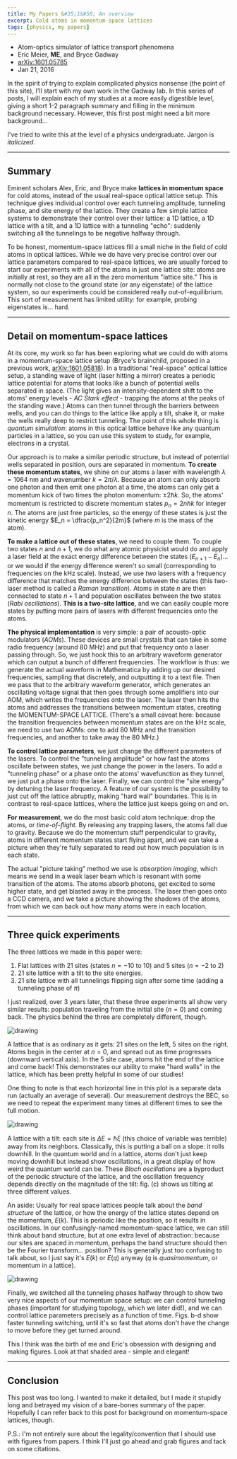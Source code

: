 ```yaml
---
title: My Papers &#35;1&#58; An overview
excerpt: Cold atoms in momentum-space lattices
tags: [physics, my papers]
---
```

* Atom-optics simulator of lattice transport phenomena
* Eric Meier, **ME**, and Bryce Gadway
* [arXiv:1601.05785](https://arxiv.org/abs/1601.05785)
* Jan 21, 2016

In the spirit of trying to explain complicated physics nonsense (the point of this site), I'll start with my own work in the Gadway lab. In this series of posts, I will explain each of my studies at a more easily digestible level, giving a short 1-2 paragraph summary and filling in the minimum background necessary. However, this first post might need a bit more background...

I've tried to write this at the level of a physics undergraduate. Jargon is *italicized*.

---

## Summary
Eminent scholars Alex, Eric, and Bryce make **lattices in momentum space** for cold atoms, instead of the usual real-space optical lattice setup. This technique gives individual control over each tunneling amplitude, tunneling phase, and site energy of the lattice. They create a few simple lattice systems to demonstrate their control over their lattice: a 1D lattice, a 1D lattice with a tilt, and a 1D lattice with a tunneling "echo": suddenly switching all the tunnelings to be negative halfway through.

To be honest, momentum-space lattices fill a small niche in the field of cold atoms in optical lattices. While we do have very precise control over our lattice parameters compared to real-space lattices, we are usually forced to start our experiments with all of the atoms in just one lattice site: atoms are initially at rest, so they are all in the zero momentum "lattice site." This is normally not close to the ground state (or any eigenstate) of the lattice system, so our experiments could be considered really out-of-equilibrium. This sort of measurement has limited utility: for example, probing eigenstates is... hard.

---

## Detail on momentum-space lattices

At its core, my work so far has been exploring what we could do with atoms in a momentum-space lattice setup (Bryce's brainchild, proposed in a previous work, [arXiv:1601.05818](https://arxiv.org/abs/1601.05818)). In a traditional "real-space" optical lattice setup, a standing wave of light (laser hitting a mirror) creates a periodic lattice potential for atoms that looks like a bunch of potential wells separated in space. (The light gives an intensity-dependent shift to the atoms' energy levels - *AC Stark effect* - trapping the atoms at the peaks of the standing wave.) Atoms can then tunnel through the barriers between wells, and you can do things to the lattice like apply a tilt, shake it, or make the wells really deep to restrict tunneling. The point of this whole thing is *quantum simulation*: atoms in this optical lattice behave like any quantum particles in a lattice, so you can use this system to study, for example, electrons in a crystal.

Our approach is to make a similar periodic structure, but instead of potential wells separated in position, ours are separated in momentum. **To create these momentum states**, we shine on our atoms a laser with wavelength $\lambda=1064~$nm and wavenumber $k=2\pi/\lambda$. Because an atom can only absorb one photon and then emit one photon at a time, the atoms can only get a momentum kick of two times the photon momentum: $\pm 2 \hbar k$. So, the atoms' momentum is restricted to discrete momentum states $p_n = 2 n \hbar k$ for integer $n$. The atoms are just free particles, so the energy of these states is just the kinetic energy $E_n = \dfrac{p_n^2}{2m}$ (where $m$ is the mass of the atom).

**To make a lattice out of these states**, we need to couple them. To couple two states $n$ and $n+1$, we do what any atomic physicist would do and apply a laser field at the exact energy difference between the states ($E_{n+1}-E_n$)... or we would if the energy difference weren't so small (corresponding to frequencies on the kHz scale). Instead, we use *two* lasers with a frequency difference that matches the energy difference between the states (this two-laser method is called a *Raman transition*). Atoms in state $n$ are then connected to state $n+1$ and population oscillates between the two states (*Rabi oscillations*). **This is a two-site lattice**, and we can easily couple more states by putting more pairs of lasers with different frequencies onto the atoms.

**The physical implementation** is very simple: a pair of acousto-optic modulators (*AOMs*). These devices are small crystals that can take in some radio frequency (around 80 MHz) and put that frequency onto a laser passing through. So, we just hook this to an arbitrary waveform generator which can output a bunch of different frequencies. The workflow is thus: we generate the actual waveform in Mathematica by adding up our desired frequencies, sampling that discretely, and outputting it to a text file. Then we pass that to the arbitrary waveform generator, which generates an oscillating voltage signal that then goes through some amplifiers into our AOM, which writes the frequencies onto the laser. The laser then hits the atoms and addresses the transitions between momentum states, creating the MOMENTUM-SPACE LATTICE. (There's a small caveat here: because the transition frequencies between momentum states are on the kHz scale, we need to use two AOMs: one to add 80 MHz and the transition frequencies, and another to take away the 80 MHz.)

**To control lattice parameters**, we just change the different parameters of the lasers. To control the "tunneling amplitude" or how fast the atoms oscillate between states, we just change the power in the lasers. To add a "tunneling phase" or a phase onto the atoms' wavefunction as they tunnel, we just put a phase onto the laser. Finally, we can control the "site energy" by detuning the laser frequency. A feature of our system is the possibility to just cut off the lattice abruptly, making "hard wall" boundaries. This is in contrast to real-space lattices, where the lattice just keeps going on and on.

**For measurement**, we do the most basic cold atom technique: drop the atoms, or *time-of-flight*. By releasing any trapping lasers, the atoms fall due to gravity. Because we do the momentum stuff perpendicular to gravity, atoms in different momentum states start flying apart, and we can take a picture when they're fully separated to read out how much population is in each state.

The actual "picture taking" method we use is *absorption imaging*, which means we send in a weak laser beam which is resonant with some transition of the atoms. The atoms absorb photons, get excited to some higher state, and get blasted away in the process. The laser then goes onto a CCD camera, and we take a picture showing the shadows of the atoms, from which we can back out how many atoms were in each location.

---
## Three quick experiments
The three lattices we made in this paper were:
1. Flat lattices with 21 sites (states $n=-10$ to $10$) and 5 sites ($n=-2$ to $2$)
2. 21 site lattice with a tilt to the site energies.
3. 21 site lattice with all tunnelings flipping sign after some time (adding a tunneling phase of $\pi$)

I just realized, over 3 years later, that these three experiments all show very similar results: population traveling from the initial site ($n=0$) and coming back. The physics behind the three are completely different, though.

![drawing](/assets/images/mp1_flatlattice.png)

A lattice that is as ordinary as it gets: 21 sites on the left, 5 sites on the right. Atoms begin in the center at $n=0$, and spread out as time progresses (downward vertical axis). In the 5 site case, atoms hit the end of the lattice and come back! This demonstrates our ability to make "hard walls" in the lattice, which has been pretty helpful in some of our studies!

One thing to note is that each horizontal line in this plot is a separate data run (actually an average of several). Our measurement destroys the BEC, so we need to repeat the experiment many times at different times to see the full motion.

![drawing](/assets/images/mp1_tiltedlattice.png)

A lattice with a tilt: each site is $\Delta E = \hbar\xi$ (this choice of variable was terrible) away from its neighbors. Classically, this is putting a ball on a slope: it rolls downhill. In the quantum world and in a lattice, atoms don't just keep moving downhill but instead show oscillations, in a great display of how weird the quantum world can be. These *Bloch oscillations* are a byproduct of the periodic structure of the lattice, and the oscillation frequency depends directly on the magnitude of the tilt: fig. (c) shows us tilting at three different values.

An aside:
Usually for real space lattices people talk about the *band structure* of the lattice, or how the energy of the lattice states depend on the momentum, $E(k)$. This is periodic like the position, so it results in oscillations. In our confusingly-named momentum-space lattice, we can still think about band structure, but at one extra level of abstraction: because our sites are spaced in momentum, perhaps the band structure should then be the Fourier transform... position? This is generally just too confusing to talk about, so I just say it's $E(k)$ or $E(q)$ anyway ($q$ is *quasimomentum*, or momentum in a lattice).

![drawing](/assets/images/mp1_tunnelingreversal.png)

Finally, we switched all the tunneling phases halfway through to show two very nice aspects of our momentum space setup: we can control tunneling phases (important for studying topology, which we later did!), and we can control lattice parameters precisely as a function of time. Figs. b-d show faster tunneling switching, until it's so fast that atoms don't have the change to move before they get turned around.

This I think was the birth of me and Eric's obsession with designing and making figures. Look at that shaded area - simple and elegant!

---

## Conclusion

This post was too long. I wanted to make it detailed, but I made it stupidly long and betrayed my vision of a bare-bones summary of the paper. Hopefully I can refer back to this post for background on momentum-space lattices, though.

P.S.: I'm not entirely sure about the legality/convention that I should use with figures from papers. I think I'll just go ahead and grab figures and tack on some citations.
